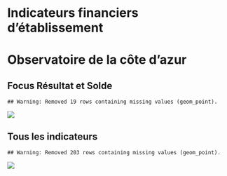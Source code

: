 Indicateurs financiers d’établissement
================

# Observatoire de la côte d’azur

## Focus Résultat et Solde

    ## Warning: Removed 19 rows containing missing values (geom_point).

![](observatoire_de_la_côte_d_azur_files/figure-gfm/etab.focus-1.png)<!-- -->

## Tous les indicateurs

    ## Warning: Removed 203 rows containing missing values (geom_point).

![](observatoire_de_la_côte_d_azur_files/figure-gfm/etab-1.png)<!-- -->
